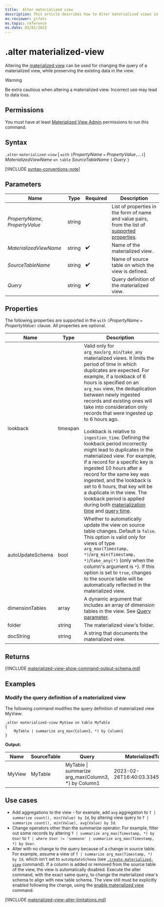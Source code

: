```yaml
---
title:  Alter materialized view
description: This article describes how to Alter materialized views in Azure Data Explorer.
ms.reviewer: yifats
ms.topic: reference
ms.date: 03/01/2023
---
```

# .alter materialized-view

Altering the [materialized view](materialized-view-overview.md) can be used for changing the query of a materialized view, while preserving the existing data in the view.

> [!WARNING]
> Be extra cautious when altering a materialized view. Incorrect use may lead to data loss.

## Permissions

You must have at least [Materialized View Admin](../access-control/role-based-access-control.md) permissions to run this command.

## Syntax

`.alter` `materialized-view` [ `with` `(`*PropertyName* `=` *PropertyValue*`,`...`)`] *MaterializedViewName* `on table` *SourceTableName*  `{`  *Query* `}`

[!INCLUDE [syntax-conventions-note](../../../includes/syntax-conventions-note.md)]

## Parameters

| Name                            | Type   | Required | Description                                                                                                   |
|---------------------------------|--------|----------|---------------------------------------------------------------------------------------------------------------|
| *PropertyName*, *PropertyValue* | string |          | List of properties in the form of name and value pairs, from the list of [supported properties](#properties). |
| *MaterializedViewName*          | string |  :heavy_check_mark:  | Name of the materialized view.                                                                                |
| *SourceTableName*               | string |  :heavy_check_mark:  | Name of source table on which the view is defined.                                                            |
| *Query*                         | string |  :heavy_check_mark:  | Query definition of the materialized view.                                                                    |

## Properties

The following properties are supported in the `with` `(`*PropertyName* `=` *PropertyValue*`)` clause. All properties are optional.

| Name                      | Type     | Description                                                                                                                                                                                                                                                                                                                                                                                                                                                                                                                                                                                                                                                                                                                                                                                                                                                                                                                                                                   |
|---------------------------|--------- |-------------------------------------------------------------------------------------------------------------------------------------------------------------------------------------------------------------------------------------------------------------------------------------------------------------------------------------------------------------------------------------------------------------------------------------------------------------------------------------------------------------------------------------------------------------------------------------------------------------------------------------------------------------------------------------------------------------------------------------------------------------------------------------------------------------------------------------------------------------------------------------------------------------------------------------------------------------------------------|
| lookback                  | timespan | Valid only for `arg_max`/`arg_min`/`take_any` materialized views. It limits the period of time in which duplicates are expected. For example, if a lookback of 6 hours is specified on an `arg_max` view, the deduplication between newly ingested records and existing ones will take into consideration only records that were ingested up to 6 hours ago. <br><br>Lookback is relative to `ingestion_time`. Defining the lookback period incorrectly might lead to duplicates in the materialized view. For example, if a record for a specific key is ingested 10 hours after a record for the same key was ingested, and the lookback is set to 6 hours, that key will be a duplicate in the view. The lookback period is applied during both [materialization time](materialized-view-overview.md#how-materialized-views-work) and [query time](materialized-view-overview.md#materialized-views-queries). |
| autoUpdateSchema          | bool     | Whether to automatically update the view on source table changes. Default is `false`. This option is valid only for views of type `arg_max(Timestamp, *)`/`arg_min(Timestamp, *)`/`take_any(*)` (only when the column's argument is `*`). If this option is set to `true`, changes to the source table will be automatically reflected in the materialized view.                                                                                                                                                                                                                                                                                                                                                                                                                                                                                                                                                                                                              |
| dimensionTables           | array    | A dynamic argument that includes an array of dimension tables in the view. See [Query parameter](materialized-view-create.md#query-parameter).                                                                                                                                                                                                                                                                                                                                                                                                                                                                                                                                                                                                                                                                                                                                                                                                                                                           |
| folder                    | string   | The materialized view's folder.                                                                                                                                                                                                                                                                                                                                                                                                                                                                                                                                                                                                                                                                                                                                                                                                                                                                                                                                               |
| docString                 | string   | A string that documents the materialized view.                                                                                                                                                                                                                                                                                                                                                                                                                                                                                                                                                                                                                                                                                                                                                                                                                                                                                                                                |

## Returns

[!INCLUDE [materialized-view-show-command-output-schema.md](../../../includes/materialized-view-show-command-output-schema.md)]

## Examples

### Modify the query definition of a materialized view

The following command modifies the query definition of materialized view MyView:

```kusto
.alter materialized-view MyView on table MyTable
{
    MyTable | summarize arg_max(Column3, *) by Column1
}
```

**Output:**

| Name   | SourceTable | Query                                               | MaterializedTo                   | LastRun                      | LastRunResult | IsHealthy | IsEnabled | Folder           | DocString | AutoUpdateSchema | EffectiveDateTime            | Lookback   |
|--------|-------------|-----------------------------------------------------|----------------------------------|------------------------------|---------------|-----------|-----------|------------------|-----------|------------------|------------------------------|------------|
| MyView | MyTable     | MyTable \| summarize arg_max(Column3, *) by Column1 | 2023-02-26T16:40:03.3345704Z     | 2023-02-26T16:44:15.9033667Z | Completed     | true      | true      |                  |           | false            | 2023-02-23T14:01:42.5172342Z |            |

## Use cases

* Add aggregations to the view - for example, add `avg` aggregation to `T | summarize count(), min(Value) by Id`, by altering view query to `T | summarize count(), min(Value), avg(Value) by Id`.
* Change operators other than the summarize operator. For example, filter out some records by altering  `T | summarize arg_max(Timestamp, *) by User` to `T | where User != 'someone' | summarize arg_max(Timestamp, *) by User`.
* Alter with no change to the query because of a change in source table. For example, assume a view of `T | summarize arg_max(Timestamp, *) by Id`, which isn't set to `autoUpdateSchema` (see [`.create materialized-view`](materialized-view-create.md) command). If a column is added or removed from the source table of the view, the view is automatically disabled. Execute the alter command, with the exact same query, to change the materialized view's schema to align with new table schema. The view still must be explicitly enabled following the change, using the [enable materialized view](materialized-view-enable-disable.md) command.

[!INCLUDE [materialized-view-alter-limitations.md](../../../includes/materialized-view-alter-limitations.md)]
